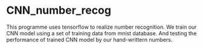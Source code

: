 # CNN_number_recog
This programme uses tensorflow to realize number recognition. We train our CNN model using a set of training data from mnist database. And testing the performance of trained CNN model by our hand-writtern numbers.

